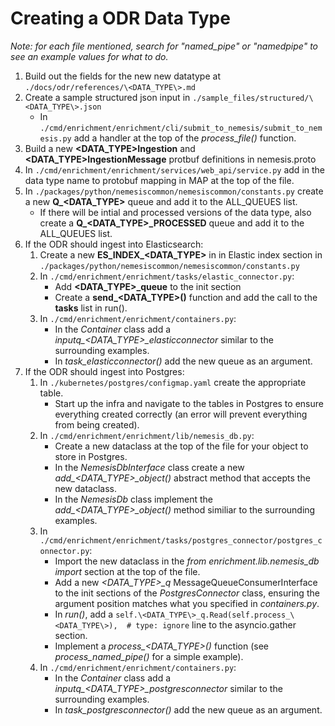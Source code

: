# Creating a ODR Data Type

*Note: for each file mentioned, search for "named_pipe" or "namedpipe" to see an example values for what to do.*

1. Build out the fields for the new new datatype at `./docs/odr/references/\<DATA_TYPE\>.md`
2. Create a sample structured json input in `./sample_files/structured/\<DATA_TYPE\>.json`
    - In `./cmd/enrichment/enrichment/cli/submit_to_nemesis/submit_to_nemesis.py` add a handler at the top of the *process_file()* function.
3. Build a new **\<DATA_TYPE\>Ingestion** and **\<DATA_TYPE\>IngestionMessage** protbuf definitions in nemesis.proto
4. In `./cmd/enrichment/enrichment/services/web_api/service.py` add in the data type name to protobuf mapping in MAP at the top of the file.
5. In `./packages/python/nemesiscommon/nemesiscommon/constants.py` create a new **Q_\<DATA_TYPE\>** queue and add it to the ALL_QUEUES list.
    - If there will be intial and processed versions of the data type, also create a **Q_\<DATA_TYPE\>_PROCESSED** queue and add it to the ALL_QUEUES list.
6. If the ODR should ingest into Elasticsearch:
    1. Create a new **ES_INDEX_\<DATA_TYPE\>** in in Elastic index section in `./packages/python/nemesiscommon/nemesiscommon/constants.py`
    2. In `./cmd/enrichment/enrichment/tasks/elastic_connector.py`:
        - Add **\<DATA_TYPE\>_queue** to the init section
        - Create a **send_\<DATA_TYPE\>()** function and add the call to the **tasks** list in run().
    43. In `./cmd/enrichment/enrichment/containers.py`:
        - In the *Container* class add a *inputq_\<DATA_TYPE\>_elasticconnector* similar to the surrounding examples.
        - In *task_elasticconnector()* add the new queue as an argument.
7. If the ODR should ingest into Postgres:
    1. In `./kubernetes/postgres/configmap.yaml` create the appropriate table.
        - Start up the infra and navigate to the tables in Postgres to ensure everything created correctly (an error will prevent everything from being created).
    2. In `./cmd/enrichment/enrichment/lib/nemesis_db.py`:
        - Create a new dataclass at the top of the file for your object to store in Postgres.
        - In the *NemesisDbInterface* class create a new *add_\<DATA_TYPE\>_object()* abstract method that accepts the new dataclass.
        - In the *NemesisDb* class implement the *add_\<DATA_TYPE\>_object()* method similiar to the surrounding examples.
    3. In `./cmd/enrichment/enrichment/tasks/postgres_connector/postgres_connector.py`:
        - Import the new dataclass in the *from enrichment.lib.nemesis_db import* section at the top of the file.
        - Add a new *\<DATA_TYPE\>_q* MessageQueueConsumerInterface to the init sections of the *PostgresConnector* class, ensuring the argument position matches what you specified in *containers.py*.
        - In *run()*, add a `self.\<DATA_TYPE\>_q.Read(self.process_\<DATA_TYPE\>),  # type: ignore` line to the asyncio.gather section.
        - Implement a *process_\<DATA_TYPE\>()* function (see *process_named_pipe()* for a simple example).
    4. In `./cmd/enrichment/enrichment/containers.py`:
        - In the *Container* class add a *inputq_\<DATA_TYPE\>_postgresconnector* similar to the surrounding examples.
        - In *task_postgresconnector()* add the new queue as an argument.
